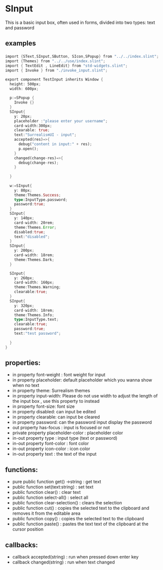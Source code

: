 # SInput
This is a basic input box, often used in forms, divided into two types: text and password

## examples

###

```rust
import {SText,SInput,SButton, SIcon,SPopup} from "../../index.slint";
import {Themes} from "../../use/index.slint";
import { TextEdit , LineEdit} from "std-widgets.slint";
import { Invoke } from "./invoke_input.slint";

export component TestInput inherits Window {
  height: 500px;
  width: 600px;
  
  p:=SPopup {
    Invoke {}
  }
  SInput{
    y: 20px;
    placeholder :"please enter your username";
    card-width:300px;
    clearable: true;
    text:"SurrealismUI - input";
    accepted(res)=>{
      debug("content in input:" + res);
      p.open();
    }
    changed(change-res)=>{
      debug(change-res);
    }
    
  }
 
  w:=SInput{
    y: 80px;
    theme:Themes.Success;
    type:InputType.password;
    password:true;
  }
  SInput{
    y: 140px;
    card-width: 20rem;
    theme:Themes.Error;
    disabled:true;
    text:"disabled";
  }
  SInput{
    y: 200px;
    card-width: 18rem;
    theme:Themes.Dark;
  }

  SInput{
    y: 260px;
    card-width: 160px;
    theme:Themes.Warning;
    clearable:true;
  }
  SInput{
    y: 320px;
    card-width: 18rem;
    theme:Themes.Info;
    type:InputType.text;
    clearable:true;
    password:true;
    text:"test password";
    
  }
}
```
## properties:
- in property <int> font-weight : font weight for input
- in property <string> placeholder: default placeholder which you wanna show when no text
- in property <Themes> theme: Surrealism themes
- in property <length> input-width: Please do not use width to adjust the length of the input box , use this property to instead
- in property <length> font-size: font size 
- in property <bool> disabled: can input be edited
- in property <bool> clearable: can input be cleared
- in property <bool> password: can the password input display the password
- out property <bool> has-focus : input is focused or not
- private property <brush> placeholder-color : placeholder color
- in-out property <InputType> type : input type (text or password)
- in-out property <brush> font-color : font color
- in-out property <brush> icon-color : icon color
- in-out property <string> text : the text of the input
## functions:
- pure public function get() ->string : get text
- public function set(text:string) : set text
- public function clear() : clear text
- public function select-all() : select all 
- public function clear-selection() : clears the selection
- public function cut() : copies the selected text to the clipboard and removes it from the editable area
- public function copy() : copies the selected text to the clipboard
- public function paste() : pastes the text text of the clipboard at the cursor position
## callbacks:
- callback accepted(string) : run when pressed down enter key
- callback changed(string) : run when text changed
